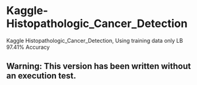 # Kaggle-Histopathologic_Cancer_Detection
Kaggle Histopathologic_Cancer_Detection, Using training data only LB 97.41% Accuracy

## Warning: This version has been written without an execution test.
